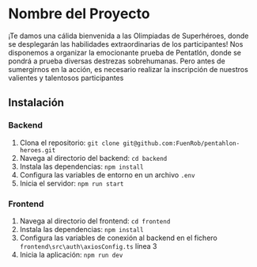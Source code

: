 # Nombre del Proyecto

¡Te damos una cálida bienvenida a las Olimpiadas de Superhéroes, donde se desplegarán
las habilidades extraordinarias de los participantes! Nos disponemos a organizar la
emocionante prueba de Pentatlón, donde se pondrá a prueba diversas destrezas
sobrehumanas. Pero antes de sumergirnos en la acción, es necesario realizar la inscripción
de nuestros valientes y talentosos participantes

## Instalación

### Backend

1. Clona el repositorio: `git clone git@github.com:FuenRob/pentahlon-heroes.git`
2. Navega al directorio del backend: `cd backend`
3. Instala las dependencias: `npm install`
4. Configura las variables de entorno en un archivo `.env`
5. Inicia el servidor: `npm run start`

### Frontend

1. Navega al directorio del frontend: `cd frontend`
2. Instala las dependencias: `npm install`
3. Configura las variables de conexión al backend en el fichero `frontend\src\auth\axiosConfig.ts` línea 3
4. Inicia la aplicación: `npm run dev`
